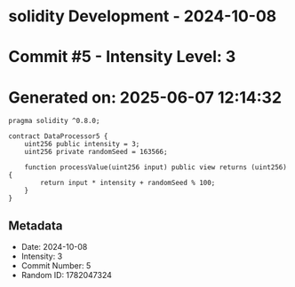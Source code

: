 ﻿# solidity Development - 2024-10-08
# Commit #5 - Intensity Level: 3
# Generated on: 2025-06-07 12:14:32
```solidity
pragma solidity ^0.8.0;

contract DataProcessor5 {
    uint256 public intensity = 3;
    uint256 private randomSeed = 163566;

    function processValue(uint256 input) public view returns (uint256) {
        return input * intensity + randomSeed % 100;
    }
}
```
## Metadata
- Date: 2024-10-08
- Intensity: 3
- Commit Number: 5
- Random ID: 1782047324
